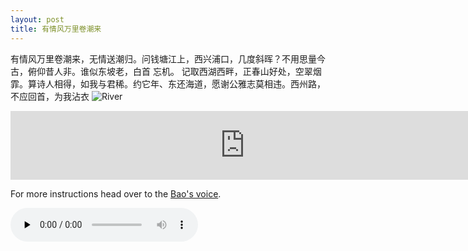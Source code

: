 ```yaml
---
layout: post
title: 有情风万里卷潮来
---
```


有情风万里卷潮来，无情送潮归。问钱塘江上，西兴浦口，几度斜晖？不用思量今古，俯仰昔人非。谁似东坡老，白首
忘机。
记取西湖西畔，正春山好处，空翠烟霏。算诗人相得，如我与君稀。约它年、东还海道，愿谢公雅志莫相违。西州路，不应回首，为我沾衣
![River](http://h2.ioliu.cn/bing/FraserRiver_ZH-CN1625992097_1920x1080.jpg?imageslim)

<iframe frameborder="no" border="0" marginwidth="0" marginheight="0" width="750" height="110" loading="lazy" sandbox="allow-popups allow-scripts allow-same-origin" src="https://www.xiami.com/webapp/embed-player?autoPlay=1&id=1772096281">
</iframe>

For more instructions head over to the [Bao's voice](https://www.xiami.com/song/mQG6aF5e001).

<audio id="audio" controls="" preload="none">
      <source id="mp3" src="音频地址">
</audio>
